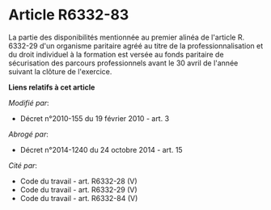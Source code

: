 # Article R6332-83

La partie des disponibilités mentionnée au premier alinéa de l'article R. 6332-29 d'un organisme paritaire agréé au titre de
la professionnalisation et du droit individuel à la formation est versée au   fonds paritaire de sécurisation des parcours
professionnels avant le 30 avril de l'année suivant la clôture de l'exercice.

**Liens relatifs à cet article**

_Modifié par_:

  - Décret n°2010-155 du 19 février 2010 - art. 3

_Abrogé par_:

  - Décret n°2014-1240 du 24 octobre 2014 - art. 15

_Cité par_:

  - Code du travail - art. R6332-28 (V)
  - Code du travail - art. R6332-29 (V)
  - Code du travail - art. R6332-84 (V)
